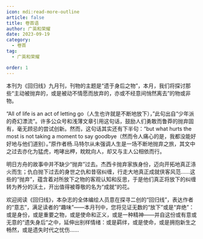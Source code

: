 ```yaml
---
icon: mdi:read-more-outline
article: false
title: 卷首语
author: 广英和荣耀
date: 2023-09-19
category:
  - 卷首
tag:
  - 广英和荣耀

order: 1
---
```

<!-- more -->

本刊为《回归线》九月刊，刊物的主题是“遗于身后之物”，本月，我们将探讨那些“主动被抛弃的，或是被动不情愿而放弃的，亦或不经意间悄然离去”的物或非物。

“All of life is an act of letting go（人生也许就是不断地放下），”此句出自“少年派的奇幻漂流”。许多公众号和浅薄文章引用这句话，鼓励人们勇敢而鲁莽的抛弃固有，毫无顾忌的尝试创新。然而，这句话其实还有下半句：“but what hurts the most is not taking a moment to say goodbye（然而令人痛心的是，我都没能好好地与他们道别）。”原作者杨.马特尔从未强调人生是一场不断地抛弃之旅，其文中之过去亦化为猛虎，咆哮出柙，眈眈向人，却又与主人公相依而行。

明日方舟的故事中并不缺少“抛弃”过去。杰西卡抛弃家族身份，迈向开拓地真正涤火而生；仇白抛下过去的身世之仇和昔宿纠缠，行走大地真正成就侠客风范……这些的“抛弃”，蕴含着对所放下之物的客观认知和反思，于是他们真正将放下的纠缠转为养分的沃土，开出值得被尊敬的名为“成就”的花。

欢迎阅读《回归线》，本杂志的全体编绘人员意在探寻二创的“回归线”，表达作者的“意志”，满足读者的“趣味”——本月刊中，您将见证无数的“放下”或是“弃绝”：或是身份，或是重要之物，或是使命和正义，或是一种精神——并自这份或有意或无意的“遗失身后”之中，延伸出别样情绪：或是羁绊，或是使命，或是拥抱新生之畅然，或是遗失时代之忧伤……<eod />